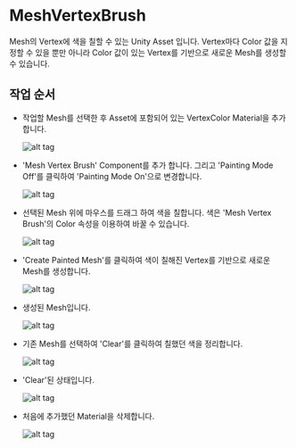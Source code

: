 # MeshVertexBrush
Mesh의 Vertex에 색을 칠할 수 있는 Unity Asset 입니다. Vertex마다 Color 값을 지정할 수 있을 뿐만 아니라 Color 값이 있는 Vertex를 기반으로 
새로운 Mesh를 생성할 수 있습니다.

## 작업 순서
- 작업할 Mesh를 선택한 후 Asset에 포함되어 있는 VertexColor Material을 추가합니다.
 
  ![alt tag](https://cloud.githubusercontent.com/assets/6466389/13373016/069697bc-dd9f-11e5-93c6-04cd985b4517.png)

- 'Mesh Vertex Brush' Component를 추가 합니다. 그리고 'Painting Mode Off'를 클릭하여 'Painting Mode On'으로 변경합니다.

  ![alt tag](https://cloud.githubusercontent.com/assets/6466389/13373009/06512cc2-dd9f-11e5-9e8e-495f291cc02b.png)

- 선택된 Mesh 위에 마우스를 드래그 하여 색을 칠합니다. 색은 'Mesh Vertex Brush'의 Color 속성을 이용하여 바꿀 수 있습니다.

  ![alt tag](https://cloud.githubusercontent.com/assets/6466389/13373010/0673aebe-dd9f-11e5-9957-317d4f0eeec2.png)

- 'Create Painted Mesh'를 클릭하여 색이 칠해진 Vertex를 기반으로 새로운 Mesh를 생성합니다.

  ![alt tag](https://cloud.githubusercontent.com/assets/6466389/13373011/068bedbc-dd9f-11e5-99d1-6a524f2699db.png)

- 생성된 Mesh입니다.

  ![alt tag](https://cloud.githubusercontent.com/assets/6466389/13373014/068dfaa8-dd9f-11e5-971b-9eebd2510110.png)

- 기존 Mesh를 선택하여 'Clear'를 클릭하여 칠했던 색을 정리합니다.

  ![alt tag](https://cloud.githubusercontent.com/assets/6466389/13373015/068de928-dd9f-11e5-81b6-e5d7b4f5d3a6.png)

- 'Clear'된 상태입니다.

  ![alt tag](https://cloud.githubusercontent.com/assets/6466389/13373012/068dbf84-dd9f-11e5-8516-9715169d78df.png)

- 처음에 추가했던 Material을 삭제합니다.

  ![alt tag](https://cloud.githubusercontent.com/assets/6466389/13373013/068dc7ea-dd9f-11e5-9206-d010463452ca.png)

